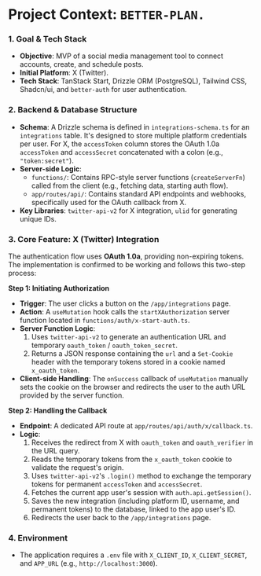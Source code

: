 # Project Context: `BETTER-PLAN.`

### 1. Goal & Tech Stack
- **Objective**: MVP of a social media management tool to connect accounts, create, and schedule posts.
- **Initial Platform**: X (Twitter).
- **Tech Stack**: TanStack Start, Drizzle ORM (PostgreSQL), Tailwind CSS, Shadcn/ui, and `better-auth` for user authentication.

### 2. Backend & Database Structure
- **Schema**: A Drizzle schema is defined in `integrations-schema.ts` for an `integrations` table. It's designed to store multiple platform credentials per user. For X, the `accessToken` column stores the OAuth 1.0a `accessToken` and `accessSecret` concatenated with a colon (e.g., `"token:secret"`).
- **Server-side Logic**:
  - `functions/`: Contains RPC-style server functions (`createServerFn`) called from the client (e.g., fetching data, starting auth flow).
  - `app/routes/api/`: Contains standard API endpoints and webhooks, specifically used for the OAuth callback from X.
- **Key Libraries**: `twitter-api-v2` for X integration, `ulid` for generating unique IDs.

### 3. Core Feature: X (Twitter) Integration
The authentication flow uses **OAuth 1.0a**, providing non-expiring tokens. The implementation is confirmed to be working and follows this two-step process:

**Step 1: Initiating Authorization**
- **Trigger**: The user clicks a button on the `/app/integrations` page.
- **Action**: A `useMutation` hook calls the `startXAuthorization` server function located in `functions/auth/x-start-auth.ts`.
- **Server Function Logic**:
    1. Uses `twitter-api-v2` to generate an authentication URL and temporary `oauth_token` / `oauth_token_secret`.
    2. Returns a JSON response containing the `url` and a `Set-Cookie` header with the temporary tokens stored in a cookie named `x_oauth_token`.
- **Client-side Handling**: The `onSuccess` callback of `useMutation` manually sets the cookie on the browser and redirects the user to the auth URL provided by the server function.

**Step 2: Handling the Callback**
- **Endpoint**: A dedicated API route at `app/routes/api/auth/x/callback.ts`.
- **Logic**:
    1. Receives the redirect from X with `oauth_token` and `oauth_verifier` in the URL query.
    2. Reads the temporary tokens from the `x_oauth_token` cookie to validate the request's origin.
    3. Uses `twitter-api-v2`'s `.login()` method to exchange the temporary tokens for permanent `accessToken` and `accessSecret`.
    4. Fetches the current app user's session with `auth.api.getSession()`.
    5. Saves the new integration (including platform ID, username, and permanent tokens) to the database, linked to the app user's ID.
    6. Redirects the user back to the `/app/integrations` page.

### 4. Environment
- The application requires a `.env` file with `X_CLIENT_ID`, `X_CLIENT_SECRET`, and `APP_URL` (e.g., `http://localhost:3000`).